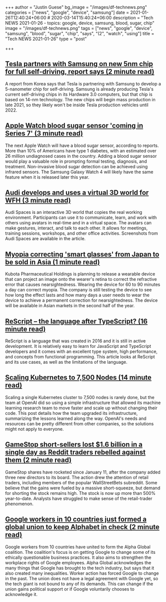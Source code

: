+++
author = "Justin Guese"
bg_image = "/images/df-technews.png"
categories = ["news", "google", "device", "samsung"]
date = 2021-01-26T12:40:24+06:00 # 2020-03-14T15:40:24+06:00
description = "Tech NEWS 2021-01-26 - topics: google, device, samsung, blood, sugar, chip"
image = "/images/df-technews.png"
tags = ["news", "google", "device", "samsung", "blood", "sugar", "chip", "says", "(2", "watch", "using"]
title = "Tech NEWS 2021-01-26"
type = "post"

+++

## [Tesla partners with Samsung on new 5nm chip for full self-driving, report says (2 minute read)](https://electrek.co/2021/01/25/tesla-partners-samsung-new-5nm-chip-full-self-driving-report//1/010001773e612af5-a76bfc44-0a69-4e85-af9b-2164c6880c91-000000/F3CUyivlNWpAZjMnGtfB9XLE07iqVrYKX3jsA9gNsSE=177)

A report from Korea says that Tesla is partnering with Samsung to develop a 5-nanometer chip for self-driving. Samsung is already producing Tesla's current self-driving chips in its Hardware 3.0 computers, but that chip is based on 14-nm technology. The new chips will begin mass production in late 2021, so they likely won't be inside Tesla production vehicles until 2022.

## [Apple Watch blood sugar sensor 'coming in Series 7' (3 minute read)](https://9to5mac.com/2021/01/25/apple-watch-blood-sugar-measurement//1/010001773e612af5-a76bfc44-0a69-4e85-af9b-2164c6880c91-000000/SNM6Nc4YO1cd6ZPTxwAv0miv7YVG7lCIlo5ojUecEpM=177)

The next Apple Watch will have a blood sugar sensor, according to reports. More than 10% of Americans have type 1 diabetes, with an estimated over 26 million undiagnosed cases in the country. Adding a blood sugar sensor would play a valuable role in prompting formal testing, diagnosis, and treatment. Non-invasive blood sugar detection can be achieved using infrared sensors. The Samsung Galaxy Watch 4 will likely have the same feature when it is released later this year.

## [Audi develops and uses a virtual 3D world for WFH (3 minute read)](https://www.theceomagazine.com/business/innovation-technology/audi-spaces//1/010001773e612af5-a76bfc44-0a69-4e85-af9b-2164c6880c91-000000/lZsD517MzxqNBEUD58ahF0BZ0QOVWUhNdCc6Ni4jdr4=177)

Audi Spaces is an interactive 3D world that copies the real working environment. Participants can use it to communicate, learn, and work with others using avatars in real-time and in a virtual space. The avatars can make gestures, interact, and talk to each other. It allows for meetings, training sessions, workshops, and other office activities. Screenshots from Audi Spaces are available in the article.

## [Myopia correcting 'smart glasses' from Japan to be sold in Asia (1 minute read)](https://asia.nikkei.com/Business/Health-Care/Myopia-correcting-smart-glasses-from-Japan-to-be-sold-in-Asia/1/010001773e612af5-a76bfc44-0a69-4e85-af9b-2164c6880c91-000000/uZK5lR9j7yt922fxZKmEE7EMl6msaJtmzBctC2aaPAs=177)

Kubota Pharmaceutical Holdings is planning to release a wearable device that can project an image onto the wearer's retina to correct the refractive error that causes nearsightedness. Wearing the device for 60 to 90 minutes a day can correct myopia. The company is still testing the device to see how long the effect lasts and how many days a user needs to wear the device to achieve a permanent correction for nearsightedness. The device will be available in Asian markets in the second half of the year.

## [ReScript – the language after TypeScript? (16 minute read)](https://blog.codecentric.de/en/2021/01/rescript-compare-typescript-elm//1/010001773e612af5-a76bfc44-0a69-4e85-af9b-2164c6880c91-000000/4qMhfE6BTI7_C87SPjWs30M9WgixHFm6PYls6siBG5c=177)

ReScript is a language that was created in 2016 and it is still in active development. It is relatively easy to learn for JavaScript and TypeScript developers and it comes with an excellent type system, high performance, and concepts from functional programming. This article looks at ReScript and its use cases, as well as the limitations of the language.

## [Scaling Kubernetes to 7,500 Nodes (14 minute read)](https://openai.com/blog/scaling-kubernetes-to-7500-nodes//1/010001773e612af5-a76bfc44-0a69-4e85-af9b-2164c6880c91-000000/c0qxNrfuLosFgw6uD1Y--vAhSFoM7trNMVHMKEx32kA=177)

Scaling a single Kubernetes cluster to 7,500 nodes is rarely done, but the team at OpenAI did so using a simple infrastructure that allowed its machine learning research team to move faster and scale up without changing their code. This post details how the team upgraded its infrastructure, summarizing the lessons learned along the way. OpenAI's needs and resources can be pretty different from other companies, so the solutions might not apply to everyone.

## [GameStop short-sellers lost $1.6 billion in a single day as Reddit traders rebelled against them (2 minute read)](https://markets.businessinsider.com/news/stocks/gamestop-stock-short-seller-squeeze-losses-reddit-traders-citron-gme-2021-1-1030000080/1/010001773e612af5-a76bfc44-0a69-4e85-af9b-2164c6880c91-000000/LafiVYQbcK2s9Uw6Dlx5E13sb45nEazJV8o1JGUJQlg=177)

GameStop shares have rocketed since January 11, after the company added three new directors to its board. The action drew the attention of retail traders, including members of the popular WallStreetBets subreddit. Some believe that the gains were fueled by a massive short-squeeze, but demand for shorting the stock remains high. The stock is now up more than 500% year-to-date. Analysts have struggled to make sense of the retail-trader phenomenon.

## [Google workers in 10 countries just formed a global union to keep Alphabet in check (2 minute read)](https://www.fastcompany.com/90597474/google-workers-across-the-world-just-formed-a-global-union-to-keep-alphabet-in-check/1/010001773e612af5-a76bfc44-0a69-4e85-af9b-2164c6880c91-000000/LcJD-7WvU910qWLORn4Vxmgd0oeLTqk6EA-Fp_FjU4c=177)

Google workers from 10 countries have united to form the Alpha Global coalition. The coalition's focus is on getting Google to change some of its ethically questionable business practices. It also aims to strengthen the workplace rights of Google employees. Alpha Global acknowledges the many things that Google has brought to the tech industry, but says that it also created many inequalities. Worker action has forced Google to change in the past. The union does not have a legal agreement with Google yet, so the tech giant is not bound to any of its demands. This can change if the union gains political support or if Google voluntarily chooses to acknowledge it.

